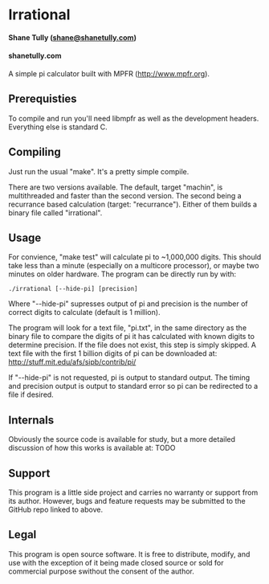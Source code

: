 # Irrational
#### Shane Tully (shane@shanetully.com)
#### shanetully.com 

A simple pi calculator built with MPFR (http://www.mpfr.org).

## Prerequisties

To compile and run you'll need libmpfr as well as the development headers. Everything else is standard C.

## Compiling

Just run the usual "make". It's a pretty simple compile.

There are two versions available. The default, target "machin", is multithreaded and faster than the second version. The second being a recurrance based calculation (target: "recurrance"). Either of them builds a binary file called "irrational".

## Usage

For convience, "make test" will calculate pi to ~1,000,000 digits. This should take less than a minute (especially on a multicore processor), or maybe two minutes on older hardware. The program can be directly run by with:

    ./irrational [--hide-pi] [precision]

Where "--hide-pi" supresses output of pi and precision is the number of correct digits to calculate (default is 1 million).

The program will look for a text file, "pi.txt", in the same directory as the binary file to compare the digits of pi it has calculated with known digits to determine precision. If the file does not exist, this step is simply skipped. A text file with the first 1 billion digits of pi can be downloaded at: http://stuff.mit.edu/afs/sipb/contrib/pi/

If "--hide-pi" is not requested, pi is output to standard output. The timing and precision output is output to standard error so pi can be redirected to a file if desired.

## Internals

Obviously the source code is available for study, but a more detailed discussion of how this works is available at: TODO

## Support
This program is a little side project and carries no warranty or support from its author. However, bugs and feature requests may be submitted to the GitHub repo linked to above.


## Legal
This program is open source software. It is free to distribute, modify, and use with the exception of it being made closed source or sold for commercial purpose swithout the consent of the author.